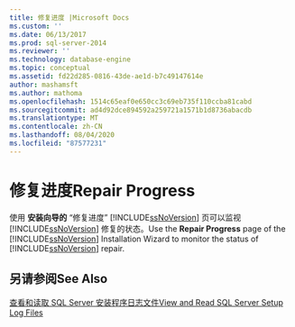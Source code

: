 ```yaml
---
title: 修复进度 |Microsoft Docs
ms.custom: ''
ms.date: 06/13/2017
ms.prod: sql-server-2014
ms.reviewer: ''
ms.technology: database-engine
ms.topic: conceptual
ms.assetid: fd22d285-0816-43de-ae1d-b7c49147614e
author: mashamsft
ms.author: mathoma
ms.openlocfilehash: 1514c65eaf0e650cc3c69eb735f110ccba81cabd
ms.sourcegitcommit: ad4d92dce894592a259721a1571b1d8736abacdb
ms.translationtype: MT
ms.contentlocale: zh-CN
ms.lasthandoff: 08/04/2020
ms.locfileid: "87577231"
---
```

# <a name="repair-progress"></a><span data-ttu-id="c3b1c-102">修复进度</span><span class="sxs-lookup"><span data-stu-id="c3b1c-102">Repair Progress</span></span>
  <span data-ttu-id="c3b1c-103">使用 **安装向导的** “修复进度” [!INCLUDE[ssNoVersion](../../includes/ssnoversion-md.md)] 页可以监视 [!INCLUDE[ssNoVersion](../../includes/ssnoversion-md.md)] 修复的状态。</span><span class="sxs-lookup"><span data-stu-id="c3b1c-103">Use the **Repair Progress** page of the [!INCLUDE[ssNoVersion](../../includes/ssnoversion-md.md)] Installation Wizard to monitor the status of [!INCLUDE[ssNoVersion](../../includes/ssnoversion-md.md)] repair.</span></span>  
  
## <a name="see-also"></a><span data-ttu-id="c3b1c-104">另请参阅</span><span class="sxs-lookup"><span data-stu-id="c3b1c-104">See Also</span></span>  
 [<span data-ttu-id="c3b1c-105">查看和读取 SQL Server 安装程序日志文件</span><span class="sxs-lookup"><span data-stu-id="c3b1c-105">View and Read SQL Server Setup Log Files</span></span>](../../database-engine/install-windows/view-and-read-sql-server-setup-log-files.md)  
  
  
